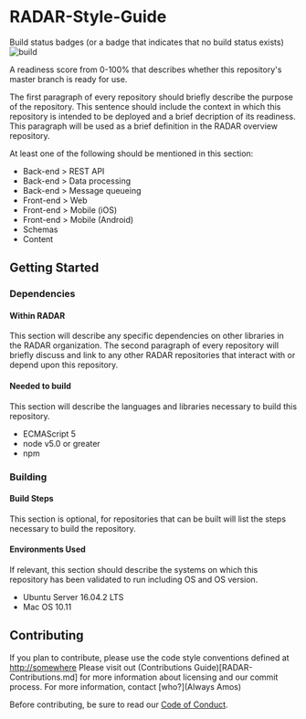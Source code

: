# RADAR-Style-Guide

Build status badges (or a badge that indicates that no build status exists)
![build](https://api.travis-ci.org/carols10cents/rustlings.svg?branch=master)

A readiness score from 0-100% that describes whether this repository's master branch is ready for use.

The first paragraph of every repository should briefly describe the purpose of the repository. This sentence should include the context in which this repository is intended to be deployed and a brief decription of its readiness. This paragraph will be used as a brief definition in the RADAR overview repository.

At least one of the following should be mentioned in this section:

- Back-end > REST API
- Back-end > Data processing
- Back-end > Message queueing
- Front-end > Web
- Front-end > Mobile (iOS)
- Front-end > Mobile (Android)
- Schemas
- Content

## Getting Started

### Dependencies

#### Within RADAR
This section will describe any specific dependencies on other libraries in the RADAR organization.
The second paragraph of every repository will briefly discuss and link to any other RADAR repositories that interact with or depend upon this repository. 

#### Needed to build
This section will describe the languages and libraries necessary to build this repository.
- ECMAScript 5
- node v5.0 or greater
- npm 

### Building
#### Build Steps
This section is optional, for repositories that can be built will list the steps necessary to build the repository.

#### Environments Used
If relevant, this section should describe the systems on which this repository has been validated to run including OS and OS version.
- Ubuntu Server 16.04.2 LTS
- Mac OS 10.11

## Contributing

If you plan to contribute, please use the code style conventions defined at <http://somewhere>
Please visit out (Contributions Guide)[RADAR-Contributions.md] for more information about licensing and our commit process.
For more information, contact [who?](Always Amos)

Before contributing, be sure to read our [Code of Conduct](RADAR-Code-of-Conduct.md).


